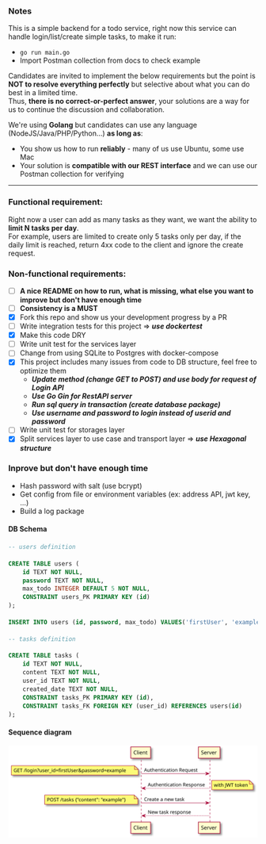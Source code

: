 ### Notes
This is a simple backend for a todo service, right now this service can handle login/list/create simple tasks, to make it run:
- `go run main.go`
- Import Postman collection from docs to check example

Candidates are invited to implement the below requirements but the point is **NOT to resolve everything perfectly** but selective about what you can do best in a limited time.  
Thus, **there is no correct-or-perfect answer**, your solutions are a way for us to continue the discussion and collaboration.  

We're using **Golang** but candidates can use any language (NodeJS/Java/PHP/Python...) **as long as**:  
- You show us how to run **reliably** - many of us use Ubuntu, some use Mac
- Your solution is **compatible with our REST interface** and we can use our Postman collection for verifying

---

### Functional requirement:
Right now a user can add as many tasks as they want, we want the ability to **limit N tasks per day**.  
For example, users are limited to create only 5 tasks only per day, if the daily limit is reached, return 4xx code to the client and ignore the create request.

### Non-functional requirements:
- [ ] **A nice README on how to run, what is missing, what else you want to improve but don't have enough time**
- [ ] **Consistency is a MUST**
- [X] Fork this repo and show us your development progress by a PR
- [ ] Write integration tests for this project => ***use dockertest***
- [X] Make this code DRY
- [ ] Write unit test for the services layer
- [ ] Change from using SQLite to Postgres with docker-compose
- [X] This project includes many issues from code to DB structure, feel free to optimize them
   * ***Update method (change GET to POST) and use body for request of Login API***
   * ***Use Go Gin for RestAPI server***
   * ***Run sql query in transaction (create database package)***
   * ***Use username and password to login instead of userid and password***
- [ ] Write unit test for storages layer
- [X] Split services layer to use case and transport layer => ***use Hexagonal structure***

### Inprove but don't have enough time
- Hash password with salt (use bcrypt)
- Get config from file or environment variables (ex: address API, jwt key, ...)
- Build a log package

#### DB Schema
```sql
-- users definition

CREATE TABLE users (
	id TEXT NOT NULL,
	password TEXT NOT NULL,
	max_todo INTEGER DEFAULT 5 NOT NULL,
	CONSTRAINT users_PK PRIMARY KEY (id)
);

INSERT INTO users (id, password, max_todo) VALUES('firstUser', 'example', 5);

-- tasks definition

CREATE TABLE tasks (
	id TEXT NOT NULL,
	content TEXT NOT NULL,
	user_id TEXT NOT NULL,
    created_date TEXT NOT NULL,
	CONSTRAINT tasks_PK PRIMARY KEY (id),
	CONSTRAINT tasks_FK FOREIGN KEY (user_id) REFERENCES users(id)
);
```

#### Sequence diagram
![auth and create tasks request](https://github.com/manabie-com/togo/blob/master/docs/sequence.svg)
